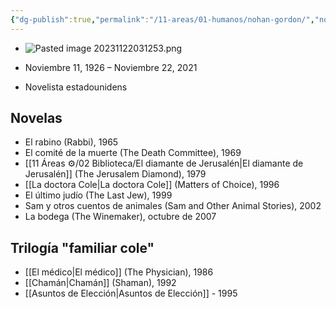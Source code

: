 ```yaml
---
{"dg-publish":true,"permalink":"/11-areas/01-humanos/nohan-gordon/","noteIcon":""}
---
```


- ![Pasted image 20231122031253.png](/img/user/11%20%C3%81reas%20%E2%9A%99/02%20Biblioteca/%F0%9F%92%BE%20Adjuntos/Pasted%20image%2020231122031253.png)

- Noviembre 11, 1926 – Noviembre 22, 2021 
- Novelista estadounidens
## Novelas
- El rabino (Rabbi), 1965
- El comité de la muerte (The Death Committee), 1969
- [[11 Áreas ⚙/02 Biblioteca/El diamante de Jerusalén\|El diamante de Jerusalén]] (The Jerusalem Diamond), 1979
- [[La doctora Cole\|La doctora Cole]] (Matters of Choice), 1996
- El último judío (The Last Jew), 1999
- Sam y otros cuentos de animales (Sam and Other Animal Stories), 2002
- La bodega (The Winemaker), octubre de 2007

## Trilogía "familiar cole"
- [[El médico\|El médico]] (The Physician), 1986
- [[Chamán\|Chamán]] (Shaman), 1992
- [[Asuntos de Elección\|Asuntos de Elección]] - 1995